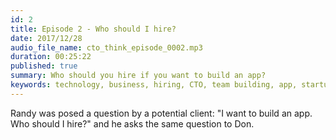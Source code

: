 ```yaml
---
id: 2
title: Episode 2 - Who should I hire?
date: 2017/12/28
audio_file_name: cto_think_episode_0002.mp3
duration: 00:25:22
published: true
summary: Who should you hire if you want to build an app?
keywords: technology, business, hiring, CTO, team building, app, startup
---
```


Randy was posed a question by a potential client: "I want to build an app. Who should I hire?" and he asks the same question to Don.
